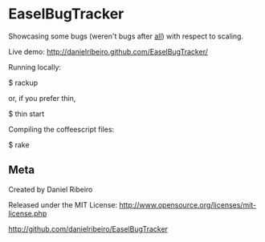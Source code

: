 EaselBugTracker
==============

Showcasing some bugs (weren't bugs after [all](https://github.com/gskinner/EaselJS/issues#issue/14)) with respect to scaling.

Live demo: http://danielribeiro.github.com/EaselBugTracker/

Running locally:

$ rackup

or, if you prefer thin,

$ thin start

Compiling the coffeescript files:

$ rake


Meta
----

Created by Daniel Ribeiro

Released under the MIT License: http://www.opensource.org/licenses/mit-license.php

http://github.com/danielribeiro/EaselBugTracker
